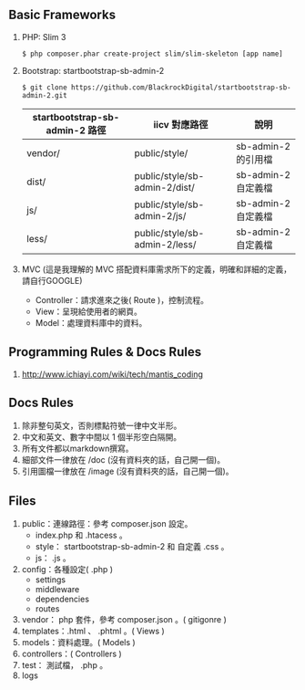 ## Basic Frameworks
1. PHP: Slim 3

    ```
    $ php composer.phar create-project slim/slim-skeleton [app name]
    ```

2. Bootstrap: startbootstrap-sb-admin-2

	```
	$ git clone https://github.com/BlackrockDigital/startbootstrap-sb-admin-2.git
	```
	 
    | startbootstrap-sb-admin-2 路徑 | iicv 對應路徑 | 說明 |
    |---|---|---|
    | vendor/ | public/style/ | sb-admin-2 的引用檔 |
    | dist/   | public/style/sb-admin-2/dist/ | sb-admin-2 自定義檔 |
    | js/     | public/style/sb-admin-2/js/ | sb-admin-2 自定義檔 |
    | less/   | public/style/sb-admin-2/less/| sb-admin-2 自定義檔 |

3. MVC (這是我理解的 MVC 搭配資料庫需求所下的定義，明確和詳細的定義，請自行GOOGLE)
    * Controller：請求進來之後( Route )，控制流程。
    * View：呈現給使用者的網頁。
    * Model：處理資料庫中的資料。


## Programming Rules & Docs Rules
1. http://www.ichiayi.com/wiki/tech/mantis_coding

## Docs Rules
1. 除非整句英文，否則標點符號一律中文半形。
2. 中文和英文、數字中間以 1 個半形空白隔開。
3. 所有文件都以markdown撰寫。
4. 細部文件一律放在 /doc (沒有資料夾的話，自己開一個)。
5. 引用圖檔一律放在 /image (沒有資料夾的話，自己開一個)。


## Files
1. public：連線路徑：參考 composer.json 設定。
    * index.php 和 .htacess 。
    * style： startbootstrap-sb-admin-2 和 自定義 .css 。
    * js： .js 。
2. config：各種設定( .php )
    * settings
    * middleware
    * dependencies
    * routes
3. vendor： php 套件，參考 composer.json 。( gitigonre )
5. templates：.html 、 .phtml 。( Views )
6. models：資料處理。( Models )
7. controllers：( Controllers )
8. test： 測試檔， .php 。
9. logs